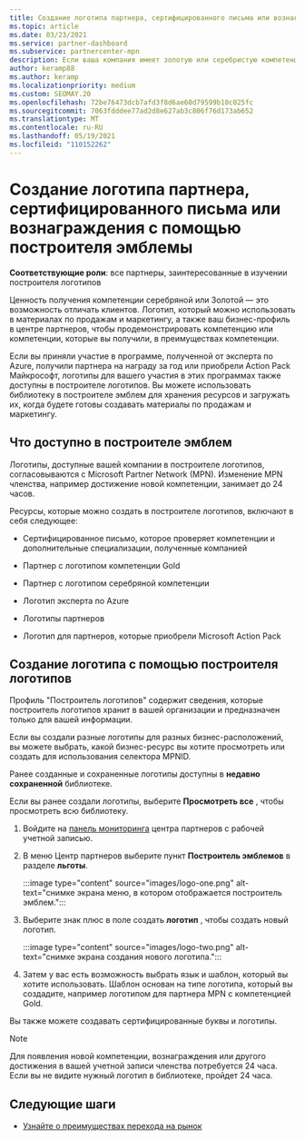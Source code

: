 ```yaml
---
title: Создание логотипа партнера, сертифицированного письма или вознаграждения с помощью построителя эмблемы
ms.topic: article
ms.date: 03/23/2021
ms.service: partner-dashboard
ms.subservice: partnercenter-mpn
description: Если ваша компания имеет золотую или серебристую компетенцию, создайте логотип, настроенный для вашей компании, или запросите настроенный сертификат проверки с помощью средства "Построитель эмблем" в центре партнеров.
author: keramp88
ms.author: keramp
ms.localizationpriority: medium
ms.custom: SEOMAY.20
ms.openlocfilehash: 72be76473dcb7afd3f8d6ae60d79599b10c025fc
ms.sourcegitcommit: 7063fdddee77ad2d8e627ab3c806f76d173ab652
ms.translationtype: MT
ms.contentlocale: ru-RU
ms.lasthandoff: 05/19/2021
ms.locfileid: "110152262"
---
```

# <a name="how-to-create-a-partner-logo-certified-letter-or-award-using-logo-builder"></a>Создание логотипа партнера, сертифицированного письма или вознаграждения с помощью построителя эмблемы

**Соответствующие роли**: все партнеры, заинтересованные в изучении построителя логотипов

Ценность получения компетенции серебряной или Золотой — это возможность отличать клиентов. Логотип, который можно использовать в материалах по продажам и маркетингу, а также ваш бизнес-профиль в центре партнеров, чтобы продемонстрировать компетенцию или компетенции, которые вы получили, в преимуществах компетенции. 

Если вы приняли участие в программе, полученной от эксперта по Azure, получили партнера на награду за год или приобрели Action Pack Майкрософт, логотипы для вашего участия в этих программах также доступны в построителе логотипов. Вы можете использовать библиотеку в построителе эмблем для хранения ресурсов и загружать их, когда будете готовы создавать материалы по продажам и маркетингу. 

## <a name="what-is-available-in-logo-builder"></a>Что доступно в построителе эмблем

Логотипы, доступные вашей компании в построителе логотипов, согласовываются с Microsoft Partner Network (MPN). Изменение MPN членства, например достижение новой компетенции, занимает до 24 часов.

Ресурсы, которые можно создать в построителе логотипов, включают в себя следующее:

- Сертифицированное письмо, которое проверяет компетенции и дополнительные специализации, полученные компанией

- Партнер с логотипом компетенции Gold

- Партнер с логотипом серебряной компетенции

- Логотип эксперта по Azure

- Логотипы партнеров

- Логотип для партнеров, которые приобрели Microsoft Action Pack

## <a name="create-a-logo-using-logo-builder"></a>Создание логотипа с помощью построителя логотипов

Профиль "Построитель логотипов" содержит сведения, которые построитель логотипов хранит в вашей организации и предназначен только для вашей информации.

Если вы создали разные логотипы для разных бизнес-расположений, вы можете выбрать, какой бизнес-ресурс вы хотите просмотреть или создать для использования селектора MPNID.

Ранее созданные и сохраненные логотипы доступны в **недавно сохраненной** библиотеке.

Если вы ранее создали логотипы, выберите **Просмотреть все** , чтобы просмотреть всю библиотеку.

1. Войдите на [панель мониторинга](https://partner.microsoft.com/dashboard) центра партнеров с рабочей учетной записью.

1. В меню Центр партнеров выберите пункт **Построитель эмблемов** в разделе **льготы**.
 
   :::image type="content" source="images/logo-one.png" alt-text="снимке экрана меню, в котором отображается построитель эмблем.":::

3. Выберите знак плюс в поле создать **логотип** , чтобы создать новый логотип.

   :::image type="content" source="images/logo-two.png" alt-text="снимке экрана создания нового логотипа.":::

4. Затем у вас есть возможность выбрать язык и шаблон, который вы хотите использовать. Шаблон основан на типе логотипа, который вы создадите, например логотипом для партнера MPN с компетенцией Gold.

Вы также можете создавать сертифицированные буквы и логотипы.

>[!NOTE]
>Для появления новой компетенции, вознаграждения или другого достижения в вашей учетной записи членства потребуется 24 часа. Если вы не видите нужный логотип в библиотеке, пройдет 24 часа.

## <a name="next-steps"></a>Следующие шаги

- [Узнайте о преимуществах перехода на рынок](mpn-learn-about-go-to-market-benefits.md)
